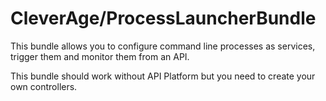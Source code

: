 CleverAge/ProcessLauncherBundle
=======================

This bundle allows you to configure command line processes as services, trigger them and monitor them from an API.

This bundle should work without API Platform but you need to create your own controllers.
